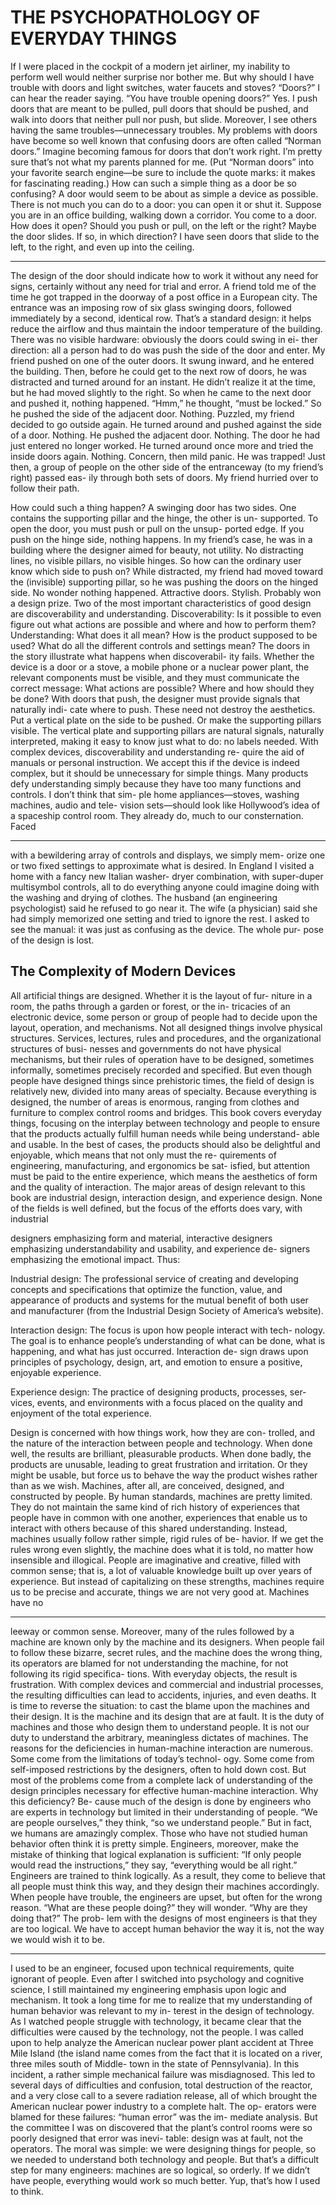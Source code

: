 # THE PSYCHOPATHOLOGY OF EVERYDAY THINGS

If I were placed in the cockpit of a modern jet airliner, my inability to perform well would neither surprise nor bother me. But why should I have trouble with doors and light switches, water faucets and stoves? “Doors?” I can hear the reader saying. “You have trouble opening doors?” Yes. I push doors that are meant to be pulled, pull doors that should be pushed, and walk into doors that neither pull nor push, but slide. Moreover, I see others having the same troubles—unnecessary troubles. My problems with doors have become so well known that confusing doors are often called “Norman doors.” Imagine becoming famous for doors that don’t work right. I’m pretty sure that’s not what my parents planned for me. (Put “Norman doors” into your favorite search engine—be sure to include the quote marks: it makes for fascinating reading.)
How can such a simple thing as a door be so confusing? A door would seem to be about as simple a device as possible. There is not much you can do to a door: you can open it or shut it. Suppose you are in an office building, walking down a corridor. You come to a door. How does it open? Should you push or pull, on the left or the right? Maybe the door slides. If so, in which direction? I have seen doors that slide to the left, to the right, and even up into the ceiling.

---

The design of the door should indicate how to work it without any need for signs, certainly without any need for trial and error.
A friend told me of the time he got trapped in the doorway of a post office in a European city. The entrance was an imposing row of six glass swinging doors, followed immediately by a second, identical row. That’s a standard design: it helps reduce the airflow and thus maintain the indoor temperature of the building. There was no visible hardware: obviously the doors could swing in ei- ther direction: all a person had to do was push the side of the door and enter.
My friend pushed on one of the outer doors. It swung inward, and he entered the building. Then, before he could get to the next row of doors, he was distracted and turned around for an instant. He didn’t realize it at the time, but he had moved slightly to the right. So when he came to the next door and pushed it, nothing happened. “Hmm,” he thought, “must be locked.” So he pushed the side of the adjacent door. Nothing. Puzzled, my friend decided to go outside again. He turned around and pushed against the side of a door. Nothing. He pushed the adjacent door. Nothing. The door he had just entered no longer worked. He turned around once more and tried the inside doors again. Nothing. Concern, then mild panic. He was trapped! Just then, a group of people on the other side of the entranceway (to my friend’s right) passed eas- ily through both sets of doors. My friend hurried over to follow their path.

How could such a thing happen? A swinging door has two sides. One contains the supporting pillar and the hinge, the other is un- supported. To open the door, you must push or pull on the unsup- ported edge. If you push on the hinge side, nothing happens. In my friend’s case, he was in a building where the designer aimed for beauty, not utility. No distracting lines, no visible pillars, no visible hinges. So how can the ordinary user know which side to push on? While distracted, my friend had moved toward the (invisible) supporting pillar, so he was pushing the doors on the hinged side. No wonder nothing happened. Attractive doors. Stylish. Probably won a design prize.
Two of the most important characteristics of good design are discoverability and understanding. Discoverability: Is it possible to even figure out what actions are possible and where and how to perform them? Understanding: What does it all mean? How is the product supposed to be used? What do all the different controls and settings mean?
The doors in the story illustrate what happens when discoverabil- ity fails. Whether the device is a door or a stove, a mobile phone or a nuclear power plant, the relevant components must be visible, and they must communicate the correct message: What actions are possible? Where and how should they be done? With doors that push, the designer must provide signals that naturally indi- cate where to push. These need not destroy the aesthetics. Put a vertical plate on the side to be pushed. Or make the supporting pillars visible. The vertical plate and supporting pillars are natural signals, naturally interpreted, making it easy to know just what to do: no labels needed.
With complex devices, discoverability and understanding re- quire the aid of manuals or personal instruction. We accept this if the device is indeed complex, but it should be unnecessary for simple things. Many products defy understanding simply because they have too many functions and controls. I don’t think that sim- ple home appliances—stoves, washing machines, audio and tele- vision sets—should look like Hollywood’s idea of a spaceship control room. They already do, much to our consternation. Faced

---

with a bewildering array of controls and displays, we simply mem- orize one or two fixed settings to approximate what is desired.
In England I visited a home with a fancy new Italian washer- dryer combination, with super-duper multisymbol controls, all to do everything anyone could imagine doing with the washing and drying of clothes. The husband (an engineering psychologist) said he refused to go near it. The wife (a physician) said she had simply memorized one setting and tried to ignore the rest. I asked to see the manual: it was just as confusing as the device. The whole pur- pose of the design is lost.

## The Complexity of Modern Devices

All artificial things are designed. Whether it is the layout of fur- niture in a room, the paths through a garden or forest, or the in- tricacies of an electronic device, some person or group of people had to decide upon the layout, operation, and mechanisms. Not all designed things involve physical structures. Services, lectures, rules and procedures, and the organizational structures of busi- nesses and governments do not have physical mechanisms, but their rules of operation have to be designed, sometimes informally, sometimes precisely recorded and specified.
But even though people have designed things since prehistoric times, the field of design is relatively new, divided into many areas of specialty. Because everything is designed, the number of areas is enormous, ranging from clothes and furniture to complex control rooms and bridges. This book covers everyday things, focusing on the interplay between technology and people to ensure that the products actually fulfill human needs while being understand- able and usable. In the best of cases, the products should also be delightful and enjoyable, which means that not only must the re- quirements of engineering, manufacturing, and ergonomics be sat- isfied, but attention must be paid to the entire experience, which means the aesthetics of form and the quality of interaction. The major areas of design relevant to this book are industrial design, interaction design, and experience design. None of the fields is well defined, but the focus of the efforts does vary, with industrial

designers emphasizing form and material, interactive designers emphasizing understandability and usability, and experience de- signers emphasizing the emotional impact. Thus:

Industrial design: The professional service of creating and developing concepts and specifications that optimize the function, value, and appearance of products and systems for the mutual benefit of both user and manufacturer (from the Industrial Design Society of America’s website).

Interaction design: The focus is upon how people interact with tech- nology. The goal is to enhance people’s understanding of what can be done, what is happening, and what has just occurred. Interaction de- sign draws upon principles of psychology, design, art, and emotion to ensure a positive, enjoyable experience.

Experience design: The practice of designing products, processes, ser- vices, events, and environments with a focus placed on the quality and enjoyment of the total experience.

Design is concerned with how things work, how they are con- trolled, and the nature of the interaction between people and technology. When done well, the results are brilliant, pleasurable products. When done badly, the products are unusable, leading to great frustration and irritation. Or they might be usable, but force us to behave the way the product wishes rather than as we wish.
Machines, after all, are conceived, designed, and constructed by people. By human standards, machines are pretty limited. They do not maintain the same kind of rich history of experiences that people have in common with one another, experiences that enable us to interact with others because of this shared understanding. Instead, machines usually follow rather simple, rigid rules of be- havior. If we get the rules wrong even slightly, the machine does what it is told, no matter how insensible and illogical. People are imaginative and creative, filled with common sense; that is, a lot of valuable knowledge built up over years of experience. But instead of capitalizing on these strengths, machines require us to be precise and accurate, things we are not very good at. Machines have no

---

leeway or common sense. Moreover, many of the rules followed by a machine are known only by the machine and its designers.
When people fail to follow these bizarre, secret rules, and the machine does the wrong thing, its operators are blamed for not understanding the machine, for not following its rigid specifica- tions. With everyday objects, the result is frustration. With complex devices and commercial and industrial processes, the resulting difficulties can lead to accidents, injuries, and even deaths. It is time to reverse the situation: to cast the blame upon the machines and their design. It is the machine and its design that are at fault. It is the duty of machines and those who design them to understand people. It is not our duty to understand the arbitrary, meaningless dictates of machines.
The reasons for the deficiencies in human-machine interaction are numerous. Some come from the limitations of today’s technol- ogy. Some come from self-imposed restrictions by the designers, often to hold down cost. But most of the problems come from a complete lack of understanding of the design principles necessary for effective human-machine interaction. Why this deficiency? Be- cause much of the design is done by engineers who are experts in technology but limited in their understanding of people. “We are people ourselves,” they think, “so we understand people.” But in fact, we humans are amazingly complex. Those who have not studied human behavior often think it is pretty simple. Engineers, moreover, make the mistake of thinking that logical explanation is sufficient: “If only people would read the instructions,” they say, “everything would be all right.”
Engineers are trained to think logically. As a result, they come to believe that all people must think this way, and they design their machines accordingly. When people have trouble, the engineers are upset, but often for the wrong reason. “What are these people doing?” they will wonder. “Why are they doing that?” The prob- lem with the designs of most engineers is that they are too logical. We have to accept human behavior the way it is, not the way we would wish it to be.

---

I used to be an engineer, focused upon technical requirements, quite ignorant of people. Even after I switched into psychology and cognitive science, I still maintained my engineering emphasis upon logic and mechanism. It took a long time for me to realize that my understanding of human behavior was relevant to my in- terest in the design of technology. As I watched people struggle with technology, it became clear that the difficulties were caused by the technology, not the people.
I was called upon to help analyze the American nuclear power plant accident at Three Mile Island (the island name comes from the fact that it is located on a river, three miles south of Middle- town in the state of Pennsylvania). In this incident, a rather simple mechanical failure was misdiagnosed. This led to several days of difficulties and confusion, total destruction of the reactor, and a very close call to a severe radiation release, all of which brought the American nuclear power industry to a complete halt. The op- erators were blamed for these failures: “human error” was the im- mediate analysis. But the committee I was on discovered that the plant’s control rooms were so poorly designed that error was inevi- table: design was at fault, not the operators. The moral was simple: we were designing things for people, so we needed to understand both technology and people. But that’s a difficult step for many engineers: machines are so logical, so orderly. If we didn’t have people, everything would work so much better. Yup, that’s how I used to think.
